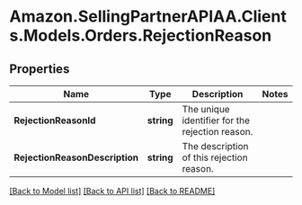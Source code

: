 # Amazon.SellingPartnerAPIAA.Clients.Models.Orders.RejectionReason
## Properties

Name | Type | Description | Notes
------------ | ------------- | ------------- | -------------
**RejectionReasonId** | **string** | The unique identifier for the rejection reason. | 
**RejectionReasonDescription** | **string** | The description of this rejection reason. | 

[[Back to Model list]](../README.md#documentation-for-models) [[Back to API list]](../README.md#documentation-for-api-endpoints) [[Back to README]](../README.md)


